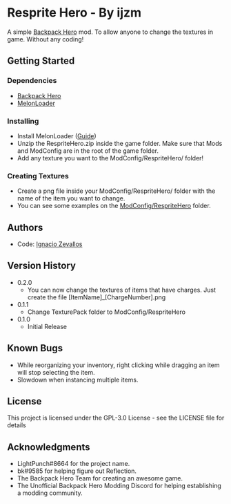 # Resprite Hero - By ijzm

A simple [Backpack Hero](https://store.steampowered.com/app/1970580/Backpack_Hero/) mod. To allow anyone to change the textures in game. Without any coding!

## Getting Started

### Dependencies

* [Backpack Hero](https://store.steampowered.com/app/1970580/Backpack_Hero/)
* [MelonLoader](https://github.com/LavaGang/MelonLoader)

### Installing

* Install MelonLoader ([Guide](https://melonwiki.xyz))
* Unzip the RespriteHero.zip inside the game folder. Make sure that Mods and ModConfig are in the root of the game folder.
* Add any texture you want to the ModConfig/RespriteHero/ folder!

### Creating Textures

* Create a png file inside your ModConfig/RespriteHero/ folder with the name of the item you want to change.
* You can see some examples on the [ModConfig/RespriteHero](/ModConfig/RespriteHero) folder.

## Authors

* Code: [Ignacio Zevallos](https://IgnacioZevallos.com/)

## Version History

* 0.2.0
	* You can now change the textures of items that have charges. Just create the file [ItemName]_[ChargeNumber].png
* 0.1.1
	* Change TexturePack folder to ModConfig/RespriteHero
* 0.1.0
	* Initial Release

## Known Bugs

* While reorganizing your inventory, right clicking while dragging an item will stop selecting the item.
* Slowdown when instancing multiple items.

## License

This project is licensed under the GPL-3.0 License - see the LICENSE file for details

## Acknowledgments

* LightPunch#8664 for the project name.
* bk#9585 for helping figure out Reflection.
* The Backpack Hero Team for creating an awesome game.
* The Unofficial Backpack Hero Modding Discord for helping establishing a modding community.

